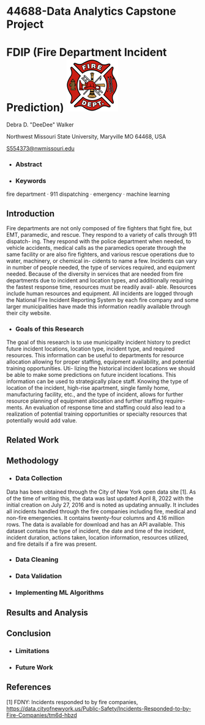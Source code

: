 # 44688-Data Analytics Capstone Project
# FDIP (Fire Department Incident Prediction) ![Fire Dept logo](https://github.com/ddwalk77/FDIP/blob/main/FD_logo.png "FD_logo")

Debra D. "DeeDee" Walker

Northwest Missouri State University, Maryville MO 64468, USA

S554373@nwmissouri.edu

- ### Abstract

- ### Keywords
fire department · 911 dispatching · emergency · machine learning

## Introduction
Fire departments are not only composed of fire fighters that fight fire, but EMT,
paramedic, and rescue. They respond to a variety of calls through 911 dispatch-
ing. They respond with the police department when needed, to vehicle accidents,
medical calls as the paramedics operate through the same facility or are also fire
fighters, and various rescue operations due to water, machinery, or chemical in-
cidents to name a few. Incidents can vary in number of people needed, the type
of services required, and equipment needed. Because of the diversity in services
that are needed from fire departments due to incident and location types, and
additionally requiring the fastest response time, resources must be readily avail-
able. Resources include human resources and equipment. All incidents are logged
through the National Fire Incident Reporting System by each fire company and
some larger municipalities have made this information readily available through
their city website.

- ### Goals of this Research
The goal of this research is to use municipality incident history to predict future
incident locations, location type, incident type, and required resources. This
information can be useful to departments for resource allocation allowing for
proper staffing, equipment availability, and potential training opportunities. Uti-
lizing the historical incident locations we should be able to make some predictions
on future incident locations. This information can be used to strategically place
staff. Knowing the type of location of the incident, high-rise apartment, single
family home, manufacturing facility, etc., and the type of incident, allows for
further resource planning of equipment allocation and further staffing require-
ments. An evaluation of response time and staffing could also lead to a realization
of potential training opportunities or specialty resources that potentially would
add value.

## Related Work

## Methodology

- ### Data Collection
Data has been obtained through the City of New York open data site [1]. As
of the time of writing this, the data was last updated April 8, 2022 with the
initial creation on July 27, 2016 and is noted as updating annually. It includes all
incidents handled through the fire companies including fire, medical and non-fire
emergencies. It contains twenty-four columns and 4.16 million rows. The data is
available for download and has an API available. This dataset contains the type
of incident, the date and time of the incident, incident duration, actions taken,
location information, resources utilized, and fire details if a fire was present.

- ### Data Cleaning

- ### Data Validation

- ### Implementing ML Algorithms

## Results and Analysis

## Conclusion

- ### Limitations

- ### Future Work

## References
[1] FDNY: Incidents responded to by fire companies,
https://data.cityofnewyork.us/Public-Safety/Incidents-Responded-to-by-Fire-Companies/tm6d-hbzd

